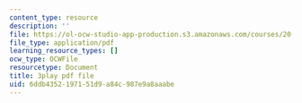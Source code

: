 ```yaml
---
content_type: resource
description: ''
file: https://ol-ocw-studio-app-production.s3.amazonaws.com/courses/20-219-becoming-the-next-bill-nye-writing-and-hosting-the-educational-show-january-iap-2015/6ddb4352197151d9a84c987e9a8aaabe_3ha4ROyWr9Q.pdf
file_type: application/pdf
learning_resource_types: []
ocw_type: OCWFile
resourcetype: Document
title: 3play pdf file
uid: 6ddb4352-1971-51d9-a84c-987e9a8aaabe
---
```

